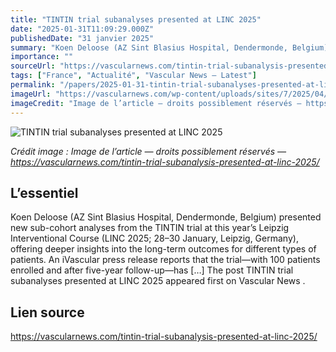 ```yaml
---
title: "TINTIN trial subanalyses presented at LINC 2025"
date: "2025-01-31T11:09:29.000Z"
publishedDate: "31 janvier 2025"
summary: "Koen Deloose (AZ Sint Blasius Hospital, Dendermonde, Belgium) presented new sub-cohort analyses from the TINTIN trial at this year&#8217;s Leipzig Interventional Course (LINC 2025; 28–30 January, Leipzig, Germany), offering deeper insights into the long-term outcomes for different types of patients. An iVascular press release reports that the trial—with 100 patients enrolled and after five-year follow-up—has [&#8230;] The post TINTIN trial subanalyses presented at LINC 2025 appeared first on Vascular News ."
importance: ""
sourceUrl: "https://vascularnews.com/tintin-trial-subanalysis-presented-at-linc-2025/"
tags: ["France", "Actualité", "Vascular News — Latest"]
permalink: "/papers/2025-01-31-tintin-trial-subanalyses-presented-at-linc-2025"
imageUrl: "https://vascularnews.com/wp-content/uploads/sites/7/2025/04/TINTIN-TRIAL.png"
imageCredit: "Image de l’article — droits possiblement réservés — https://vascularnews.com/tintin-trial-subanalysis-presented-at-linc-2025/"
---
```


![TINTIN trial subanalyses presented at LINC 2025](https://vascularnews.com/wp-content/uploads/sites/7/2025/04/TINTIN-TRIAL.png)

*Crédit image : Image de l’article — droits possiblement réservés — https://vascularnews.com/tintin-trial-subanalysis-presented-at-linc-2025/*

## L’essentiel

Koen Deloose (AZ Sint Blasius Hospital, Dendermonde, Belgium) presented new sub-cohort analyses from the TINTIN trial at this year&#8217;s Leipzig Interventional Course (LINC 2025; 28–30 January, Leipzig, Germany), offering deeper insights into the long-term outcomes for different types of patients. An iVascular press release reports that the trial—with 100 patients enrolled and after five-year follow-up—has [&#8230;] The post TINTIN trial subanalyses presented at LINC 2025 appeared first on Vascular News .

## Lien source

https://vascularnews.com/tintin-trial-subanalysis-presented-at-linc-2025/
